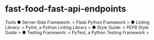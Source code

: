 # fast-food-fast-api-endpoints
Tools ● Server-Side Framework: &lt; Flask Python Framework > ● Linting Library: &lt; Pylint, a Python Linting Library > ● Style Guide: &lt; PEP8 Style Guide > ● Testing Framework: &lt; PyTest, a Python Testing Framework >
